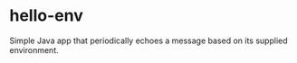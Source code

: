 hello-env
=========

Simple Java app that periodically echoes a message based on its supplied environment.